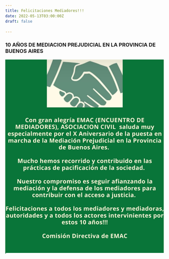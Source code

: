 ```yaml
---
title: Felicitaciones Mediadores!!!
date: 2022-05-13T03:00:00Z
draft: false

---
```


### **10 AÑOS DE MEDIACION PREJUDICIAL EN LA PROVINCIA DE BUENOS AIRES**

![](/images/uploads/emac.jpeg)
